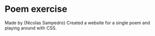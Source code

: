 # Poem exercise

Made by {Nicolas Sampedro}
Created a website for a single poem and playing around with CSS.
